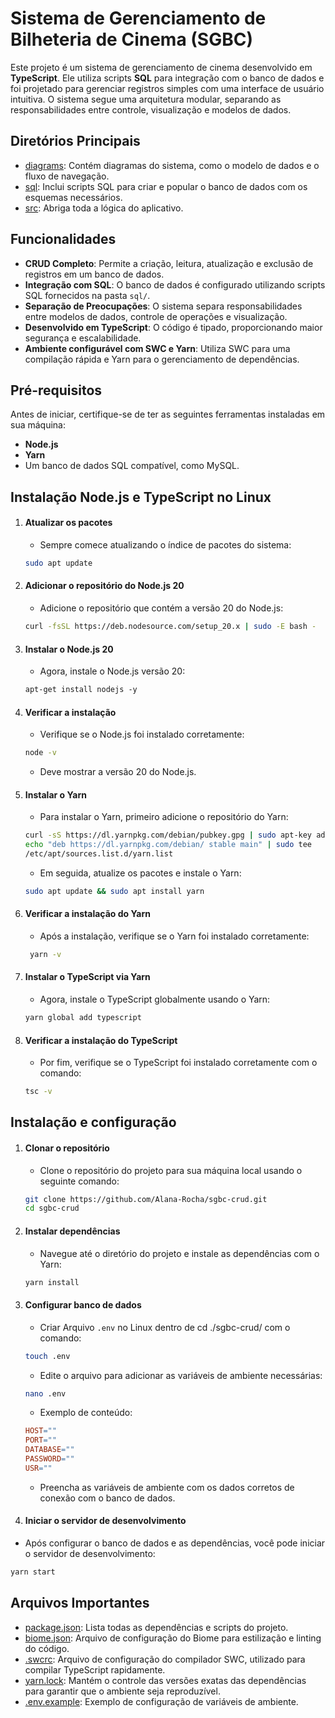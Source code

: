 # Sistema de Gerenciamento de Bilheteria de Cinema (SGBC)

Este projeto é um sistema de gerenciamento de cinema desenvolvido em **TypeScript**. Ele utiliza scripts **SQL** para integração com o banco de dados e foi projetado para gerenciar registros simples com uma interface de usuário intuitiva. O sistema segue uma arquitetura modular, separando as responsabilidades entre controle, visualização e modelos de dados.

## Diretórios Principais

- [diagrams](diagrams): Contém diagramas do sistema, como o modelo de dados e o fluxo de navegação.
- [sql](sql): Inclui scripts SQL para criar e popular o banco de dados com os esquemas necessários.
- [src](src): Abriga toda a lógica do aplicativo.

## Funcionalidades

- **CRUD Completo**: Permite a criação, leitura, atualização e exclusão de registros em um banco de dados.
- **Integração com SQL**: O banco de dados é configurado utilizando scripts SQL fornecidos na pasta `sql/`.
- **Separação de Preocupações**: O sistema separa responsabilidades entre modelos de dados, controle de operações e visualização.
- **Desenvolvido em TypeScript**: O código é tipado, proporcionando maior segurança e escalabilidade.
- **Ambiente configurável com SWC e Yarn**: Utiliza SWC para uma compilação rápida e Yarn para o gerenciamento de dependências.

## Pré-requisitos

Antes de iniciar, certifique-se de ter as seguintes ferramentas instaladas em sua máquina:

- **Node.js**
- **Yarn**
- Um banco de dados SQL compatível, como MySQL.

## Instalação Node.js e TypeScript no Linux

1. #### Atualizar os pacotes
   - Sempre comece atualizando o índice de pacotes do sistema:
   ```bash
   sudo apt update
   ```
2. #### Adicionar o repositório do Node.js 20
   - Adicione o repositório que contém a versão 20 do Node.js:
    ```bash
    curl -fsSL https://deb.nodesource.com/setup_20.x | sudo -E bash -
    ```
3. #### Instalar o Node.js 20
   - Agora, instale o Node.js versão 20:
    ```bash
    apt-get install nodejs -y
    ```
4. #### Verificar a instalação
   - Verifique se o Node.js foi instalado corretamente:
    ```bash
    node -v
    ```
    - Deve mostrar a versão 20 do Node.js.

5. #### Instalar o Yarn
   - Para instalar o Yarn, primeiro adicione o repositório do Yarn:
   ```bash
   curl -sS https://dl.yarnpkg.com/debian/pubkey.gpg | sudo apt-key add -
   echo "deb https://dl.yarnpkg.com/debian/ stable main" | sudo tee
   /etc/apt/sources.list.d/yarn.list
   ```
   - Em seguida, atualize os pacotes e instale o Yarn:
   ```bash
   sudo apt update && sudo apt install yarn
   ```
6. #### Verificar a instalação do Yarn
   - Após a instalação, verifique se o Yarn foi instalado corretamente:
   ```bash
    yarn -v
   ```
7. #### Instalar o TypeScript via Yarn
    - Agora, instale o TypeScript globalmente usando o Yarn:
    ```bash
    yarn global add typescript
    ```
8. #### Verificar a instalação do TypeScript
    - Por fim, verifique se o TypeScript foi instalado corretamente com o comando:
    ```bash
    tsc -v
    ```

## Instalação e configuração

1. #### Clonar o repositório
   - Clone o repositório do projeto para sua máquina local usando o seguinte comando:
   ```bash
   git clone https://github.com/Alana-Rocha/sgbc-crud.git
   cd sgbc-crud
   ```
2. #### Instalar dependências
   - Navegue até o diretório do projeto e instale as dependências com o Yarn:
   ```bash
   yarn install
   ```
3. #### Configurar banco de dados
   - Criar Arquivo `.env` no Linux dentro de cd ./sgbc-crud/ com o comando:
   ```bash
   touch .env
   ```
   - Edite o arquivo para adicionar as variáveis de ambiente necessárias:
   ```bash
   nano .env
   ```
   - Exemplo de conteúdo:
   ```makefile
   HOST=""
   PORT=""
   DATABASE=""
   PASSWORD=""
   USR=""
   ```
   -	Preencha as variáveis de ambiente com os dados corretos de conexão com o banco de dados.
4. #### Iniciar o servidor de desenvolvimento
  - Após configurar o banco de dados e as dependências, você pode iniciar o servidor de desenvolvimento:
   ```bash
   yarn start
   ```
## Arquivos Importantes
  - [package.json](packege.jason): Lista todas as dependências e scripts do projeto.
  - [biome.json](biome.json): Arquivo de configuração do Biome para estilização e linting do código.
  - [.swcrc](.swcrc): Arquivo de configuração do compilador SWC, utilizado para compilar TypeScript rapidamente.
  - [yarn.lock](yarn.lock): Mantém o controle das versões exatas das dependências para garantir que o ambiente seja reproduzível.
  - [.env.example](.env.example): Exemplo de configuração de variáveis de ambiente.
